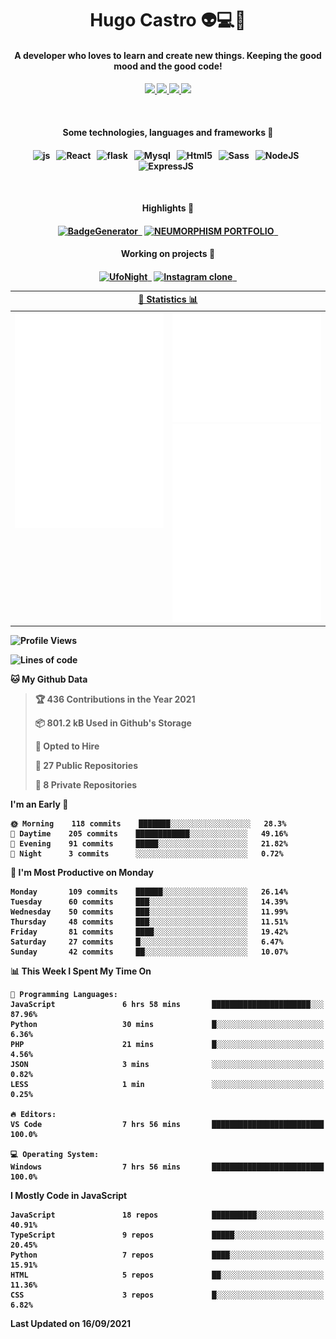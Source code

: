 <h1 align="center">Hugo Castro 👽💻🌌</h1>
<h4 align="center">A developer who loves to learn and create new things. Keeping the good mood and the good code!<h4/>
<p align="center">
		<a href="https://stackoverflow.com/users/11444549/hugo">
		<img src="https://img.shields.io/badge/-Stackoverflow-79db75?style=for-the-badge&logo=Stackoverflow&logoColor=white" />
	</a>
		<a href="https://api.whatsapp.com/send?phone=5532988940411text=Oii, vim pelo github!">
		<img src="https://img.shields.io/badge/WHATSAPP-79db75.svg?&style=for-the-badge&logo=whatsapp&logoColor=white" />
	</a>
		<a href="mailto:hugocastrohc@outlook.com">
		<img src="https://img.shields.io/badge/email-79db75.svg?&style=for-the-badge&logo=protonmail&logoColor=white" />
	<a href="https://open.spotify.com/user/22uat6ppbmvcvyia5me7tdmci">
		<img src="https://img.shields.io/badge/spotify-79db75.svg?&style=for-the-badge&logo=spotify&logoColor=white" />
	</a>
</p>

<br>

<h4 align="center"> Some technologies, languages and frameworks 🚀<h4/>
<p align="center">
	<img src="https://img.shields.io/badge/javascript-79db75.svg?&style=for-the-badge&logo=javascript&logoColor=white" alt="js" />&nbsp;&nbsp;
	<img src="https://img.shields.io/badge/-React-79db75?style=for-the-badge&logo=react&logoColor=white" alt="React" />&nbsp;&nbsp;
	<img src="https://img.shields.io/badge/flask-79db75.svg?&style=for-the-badge&logo=flask&logoColor=white" alt="flask" />&nbsp;&nbsp;
	<img src="https://img.shields.io/badge/mysql-79db75.svg?style=for-the-badge&logo=mysql&logoColor=white" alt="Mysql" />&nbsp;&nbsp;
	<img src="https://img.shields.io/badge/html5-79db75.svg?style=for-the-badge&logo=html5&logoColor=white" alt="Html5" />&nbsp;&nbsp;
	<img src="https://img.shields.io/badge/sass-79db75.svg?style=for-the-badge&logo=sass&logoColor=white" alt="Sass" />&nbsp;&nbsp;
	<img src="https://img.shields.io/badge/node.js-79db75.svg?style=for-the-badge&" alt="NodeJS" />&nbsp;&nbsp;
	<img src="https://img.shields.io/badge/express.js-79db75.svg?style=for-the-badge&" alt="ExpressJS" />&nbsp;&nbsp;
	

</p>

<br>
<h4 align="center"> Highlights 🔆<h4/>
<p align="center">
	  <a text-decoration="none" href="https://pypi.org/project/BadgeGenerator"><img src="https://img.shields.io/badge/BadgeGenerator-79db75.svg?style=for-the-badge&logo=pythonfor-the-badge&logo=django" alt="BadgeGenerator" />&nbsp;&nbsp;<a/>
	<a text-decoration="none" href="https://github.com/HugoCastroBR/Neumorphism_Portfolio"><img src="https://img.shields.io/badge/neumorphism_portfolio-79db75.svg?style=for-the-badge" alt="NEUMORPHISM PORTFOLIO" />&nbsp;&nbsp;<a/>
</p>
<h4 align="center"> Working on projects 🔨<h4/>
	
<p align="center">
	<a text-decoration="none" href="https://github.com/HugoCastroBR/ufonight"><img src="https://img.shields.io/badge/UfoNight-79db75.svg?style=for-the-badge" alt="UfoNight"/>&nbsp;&nbsp;<a/>
		<a text-decoration="none" href="https://github.com/HugoCastroBR/ufonight"><img src="https://img.shields.io/badge/Instagram%20Clone-79db75.svg?style=for-the-badge" alt="Instagram clone"/>&nbsp;&nbsp;<a/>
</p>

<table>
	<tr>
	    <th colspan="2" align="center">
	      <a href="" >🧩 Statistics 📊 </a>
	    </th>
	</tr>
	<tr>
	    <th valign="top" width="600"><img src="https://github.com/HugoCastroBR/HugoCastroBR/blob/master/Isometric.svg"  /></th>
	    <th width="600"><img src="https://github.com/HugoCastroBR/HugoCastroBR/blob/master/metrics.plugin.habits.svg"  />
		<img src="https://github.com/HugoCastroBR/HugoCastroBR/blob/master/metrics.plugin.activity.svg"  />
	    </th>
  	</tr>
	
<table/>

<!--START_SECTION:waka-->
![Profile Views](http://img.shields.io/badge/Profile%20Views-0-blue)

![Lines of code](https://img.shields.io/badge/From%20Hello%20World%20I%27ve%20Written-295840%20lines%20of%20code-blue)

**🐱 My Github Data** 

> 🏆 436 Contributions in the Year 2021
 > 
> 📦 801.2 kB Used in Github's Storage 
 > 
> 💼 Opted to Hire
 > 
> 📜 27 Public Repositories 
 > 
> 🔑 8 Private Repositories  
 > 
**I'm an Early 🐤** 

```text
🌞 Morning    118 commits    ███████░░░░░░░░░░░░░░░░░░   28.3% 
🌆 Daytime    205 commits    ████████████░░░░░░░░░░░░░   49.16% 
🌃 Evening    91 commits     █████░░░░░░░░░░░░░░░░░░░░   21.82% 
🌙 Night      3 commits      ░░░░░░░░░░░░░░░░░░░░░░░░░   0.72%

```
📅 **I'm Most Productive on Monday** 

```text
Monday       109 commits    ██████░░░░░░░░░░░░░░░░░░░   26.14% 
Tuesday      60 commits     ███░░░░░░░░░░░░░░░░░░░░░░   14.39% 
Wednesday    50 commits     ███░░░░░░░░░░░░░░░░░░░░░░   11.99% 
Thursday     48 commits     ███░░░░░░░░░░░░░░░░░░░░░░   11.51% 
Friday       81 commits     ████░░░░░░░░░░░░░░░░░░░░░   19.42% 
Saturday     27 commits     █░░░░░░░░░░░░░░░░░░░░░░░░   6.47% 
Sunday       42 commits     ██░░░░░░░░░░░░░░░░░░░░░░░   10.07%

```


📊 **This Week I Spent My Time On** 

```text
💬 Programming Languages: 
JavaScript               6 hrs 58 mins       ██████████████████████░░░   87.96% 
Python                   30 mins             █░░░░░░░░░░░░░░░░░░░░░░░░   6.36% 
PHP                      21 mins             █░░░░░░░░░░░░░░░░░░░░░░░░   4.56% 
JSON                     3 mins              ░░░░░░░░░░░░░░░░░░░░░░░░░   0.82% 
LESS                     1 min               ░░░░░░░░░░░░░░░░░░░░░░░░░   0.25%

🔥 Editors: 
VS Code                  7 hrs 56 mins       █████████████████████████   100.0%

💻 Operating System: 
Windows                  7 hrs 56 mins       █████████████████████████   100.0%

```

**I Mostly Code in JavaScript** 

```text
JavaScript               18 repos            ██████████░░░░░░░░░░░░░░░   40.91% 
TypeScript               9 repos             █████░░░░░░░░░░░░░░░░░░░░   20.45% 
Python                   7 repos             ████░░░░░░░░░░░░░░░░░░░░░   15.91% 
HTML                     5 repos             ██░░░░░░░░░░░░░░░░░░░░░░░   11.36% 
CSS                      3 repos             █░░░░░░░░░░░░░░░░░░░░░░░░   6.82%

```



 Last Updated on 16/09/2021
<!--END_SECTION:waka-->


